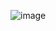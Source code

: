 ![image](https://github.com/SaraVasileva/my_project/assets/127666693/8f19c564-b369-4c98-976e-1ccb223d629f)
